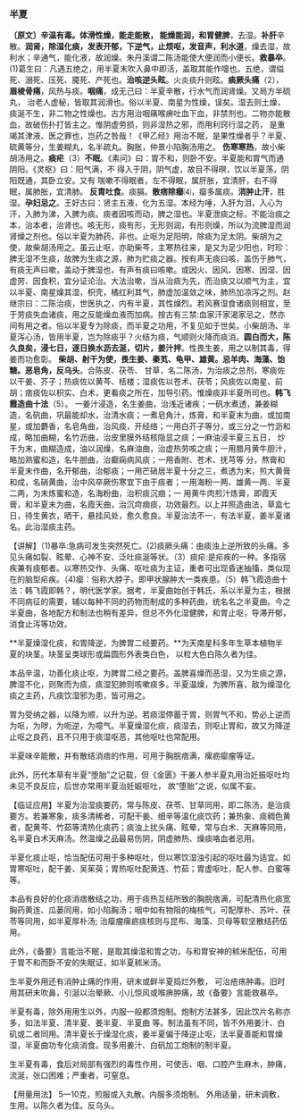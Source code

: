 ### 半夏

**〔原文〕辛温有毒。体滑性燥，能走能散， 能燥能润，和胃健脾**，去湿。**补肝**辛散。**润肾，除湿化痰，发表开郁，下逆气，止烦呕，发音声，利水道**，燥去湿，故利水；辛通气，能化液，故润燥。朱丹溪谓二陈汤能使大便润而小便长。**救暴卒**。(1)葛生曰：凡遇五绝之，用半夏末吹入鼻中即活，盖取其能作嚏也。五绝，谓缢死、溺死、压死、魇死、产死也。**治咳逆头眩**。火炎痰升则眩。**痰厥头痛**（2），**眉棱骨痛**，风热与痰。**咽痛**，成无己曰：半夏辛散，行水气而润肾燥。又局方半硫丸， 治老人虚秘，皆取其润滑也。俗以半夏、南星为性燥，误矣。湿去则土燥， 痰涎不生，非二物之性燥也。古方用治咽痛喉痹吐血下血，非禁剂也。二物亦能散血，故破伤扑打皆主之。惟阴虚劳损，则非湿热之邪，而用利窍行湿之药， 是重竭其津液、医之罪也，岂药之咎哉！《甲乙经》用治不眠，是果性燥者乎？半夏、硫黄等分，生姜糊丸，名半疏丸。胸胀，仲景小陷胸汤用之。 **伤寒寒热**，故小柴胡汤用之。**痰疟**（3）**不眠**。《素问》曰：胃不和，则卧不安。半夏能和胃气而通阴阳。《灵枢》曰：阳气满，不 得入于阴，阴气虚，故目不得暝，饮以半夏荡，阴阳既通，其卧立安。又有 喘嗽不得眠者，左不得眠，属肝胀，宜清肝，右不得眠，属肺胀，宜清肺。 **反胄吐食**。痰膈。**散痞除瘿**⑷，瘿多属痰。**消肿止汗**，胜湿。**孕妇忌之**。王好古曰：贤主五液，化为五湿。本经为唾，入肝为泪，入心为汗，入肺为涕，入脾为痰。痰者因咳而动，脾之湿也。半夏泄痰之标，不能治痰之本，治本者，治肾也。咳无形，痰有形，无形则润，有形则燥，所以为流脾湿而润肾燥之剂也。俗以半夏为肺药，非也。止呕为足阳明，除痰为足太阴。柴胡为之使，故柴胡汤用之。虽云止呕，亦助柴芩，主寒热往来，是又为足少阳也，时珍：脾无湿不生痰，故脾为生痰之源，肺为贮痰之器。按有声无痰曰咳，盖伤于肺气，有痰无声曰嗽，盖动于脾湿也，有声有痰曰咳嗽。或因火、因风、因寒、因湿、因虚劳、因食积，宜分证论治。大法治嗽，当从治痰为先，而治痰又以顺气为主，宜以半夏、南星燥其湿，枳壳，橘红利其气，肺虚加温敛之味，肺热加凉泻之剂。赵继宗曰：二陈治痰，世医执之，内有半夏，其性燥烈。若风赛湿食诸痰则相宜，至于劳痰失血诸痰，用之反能燥血液而加病。按古有三禁:血家汗家渴家忌之，然亦间有用之者。俗以半夏专为除痰，而半夏之功用，不复见如于世矣。小柴胡汤、半夏泻心汤，皆用半夏，岂为除痰乎？火结为痰，气顺则火降而痰消。**圆白而大，陈久良矣，浸七日，逐日换水沥去涎，切片，姜汁拌**。性畏生姜，用之以制其毒，得姜而功愈彰。 **柴胡、射干为使，畏生姜、秦芄、龟甲、雄黄。忌羊肉、海藻、饴糖。恶皂角，反乌头**。合陈皮、茯苓、
甘草，名二陈汤，为治痰之总剂，寒痰佐以干姜、芥子；热痰佐以黄芩、栝楼；湿痰佐以苍术、茯苓；风痰佐以南星、前胡；痞痰佐以枳实、白术，更看痰之所在，加导引药。惟燥痰非半夏所司也。**韩飞霞造曲十法**（5）。 一姜汁浸造，名生姜曲，治浅近诸疾；一矾水煮透，兼姜糊造，名矾曲，巩最能却水，治清水痰；一煮皂角汁，炼膏，和半夏末为曲，或加南星，或加麝香，名皂角曲，治风痰，开经络；一用白芥子等分，或三分之一竹沥和成，略加曲糊，名竹沥曲，治皮里膜外结核隐显之痰；一麻油浸半夏三五日， 炒干为末，曲糊造成，油以润燥，名麻油曲，治虚热劳咳之痰；一用腊月黄牛胆汁，略加熟蜜和造，名牛胆曲，治癫痫病风痰；一用香附、苍术、抚芎等 分，熬膏和半夏末作曲，名开郁曲，治郁痰；一用芒硝居半夏十分之三，煮透为末，煎大黄膏和成，名硝黄曲，治中风卒厥伤寒宜下由于痰者；一用海粉一两、雄黄一两、半夏二两，为末炼蜜和造，名海粉曲，治积痰沉痼；一
用黄牛肉煎汁炼膏，即霞天膏，和半夏末为曲，名霞天曲，治沉疴痼痰，功效最烈。以上并照造曲法，草盒七日，待生黄衣，晒干，悬挂风处，愈久愈良。半夏治法不一，有法半夏，姜半夏诸名。此治湿痰主药。

【讲解】（1)暴卒:急病可发生突然死亡。(2)痰厥头痛：由痰浊上逆所致的头痛。多见头痛如裂、眩晕、心神不安、泛吐痰涎等状。（3）痰疟:是疟疾的一种。多指宿疾兼有痰郁者。以寒热交作、头痛、呕吐痰为主证，重者可出现昏迷抽搐，类似现在的脑型疟疾。（4)瘿：俗称大脖子。即甲状腺肿大一类疾患。（5）韩飞霞造曲十法：韩飞霞即韩？，明代医学家。据考，半夏曲始创于韩氏，系以半夏为主，根据不同病征的需要，辅以每种不同的药物而制成的多种药曲，统名名之半夏曲。今之半夏曲，各地配方和制法也稍有差异，但总不外化湿健脾，和胃止呕，导滞开郁，消食止泻等功效。

**半夏燥湿化痰，和胃降逆，为脾胃二经要药。**为天南星科多年生草本植物半夏的块茎。块茎呈类球形或扁圆形外表类白色， 以粒大色白陈久者为佳。

本品辛温，功善化痰止呕，为脾胃二经之要药。盖脾喜燥而恶湿，又为生痰之源，脾湿不化，则聚而为痰，痰湿犯肺则咳嗽痰多。半夏温燥，为脾所喜，敌为燥湿化痰之主药，凡痰饮湿邪为患，皆可用之。

胃为受纳之器，以降为顺，以升为逆。若痰湿停蓄于胃，则胃气不和，势必上逆而为呕，为哕，为呃逆，为噫气。半夏燥湿化痰，痰湿去，则呕止胃和，故又为降逆止呕之良药，且不只用于痰湿呕恶，其他呕吐也常配用。

半夏味辛能散，并有散结消痞的作用，可用于胸脘痞满，瘰疬瘿瘤等证。	

此外，历代本草有半夏“堕胎”之记载，但《金匮》干姜人参半夏丸用治妊振呕吐均未见不良反应，后世亦常用半夏治妊娠呕吐， 故“堕胎”之说，似属不妄。

【临证应用】半夏为治湿痰要药，常与陈皮、茯苓、甘草同用，即二陈汤，是治痰要方。若兼寒象，痰多清稀者，可配干姜、细辛等温化痰饮药；兼热象、痰稠色黄者，配黄芩、竹茹等清热化痰药；痰浊上扰头痛、眩晕，常与白术、天麻等同用，名半夏白术天麻汤。然温燥之品最易伤阴，阴虚肺热、燥痰咯血者忌用。

半夏化痰止呕，恰当配伍可用于多种呕吐，但以寒饮湿浊引起的呕吐最为适宜。如胃寒呕吐，配干姜、吴茱萸；胃热呕吐配黄连、竹茹；胃虚呕吐，配人参、白蜜等等。

本品有良好的化痰消痞散结之功，用于痰热互结所致的胸脘痞满，可配清热化痰宽胸药黄连、瓜蒌同用，如小陷胸汤；咽中如有物阻的梅核气，可配厚朴、苏叶、茯苓等同用，如半夏厚朴汤; 治瘿瘤瘰疬痰核则与昆布、海藻、贝母等软坚散结药伍用。

此外，《备要》言能治不眠，是取其燥湿和胃之功，与和胃安神的秫米配伍，可用于胃不和而卧不安的失眠证，如半夏秫米汤。

生半夏外用还有消肿止痛的作用，研末或鲜半夏捣烂外敷， 可治疮疡肿毒。旧时用其研末吹鼻，引涎以治晕厥、小儿惊风或喉痹肿痛，故《备要》言能救暴卒。

半夏有毒，除外用用生以外，内服一般都须炮制。炮制方法甚多，因此饮片名称亦多，如法半夏、清半夏、姜半夏、半夏曲 等。制法虽有不同，皆不外用姜汁、白矶或二者同用。清半夏长于燥湿化痰，姜半夏偏于降逆止呕，法半夏善能和胃燥湿，半夏曲功专化痰消食。现多用姜汁、白矾加工炮制的制半夏。

生半夏有毒，食后对局部有强烈的毒性作用，可使舌、咽、口腔产生麻木，肿痛，流涎，张口困难；严重者，可窒息。

【用量用法】 5—10克，煎服或入丸散。内服多须炮制。 外用适量，研末调敷，生用。以陈久者为佳。反乌头。
